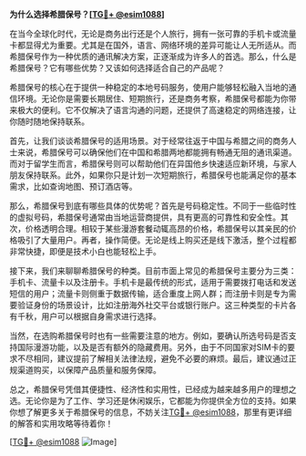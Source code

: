 **为什么选择希腊保号？[[TG💪+ @esim1088](https://t.me/s/esim1088)]**

在当今全球化时代，无论是商务出行还是个人旅行，拥有一张可靠的手机卡或流量卡都显得尤为重要。尤其是在国外，语言、网络环境的差异可能让人无所适从。而希腊保号作为一种优质的通讯解决方案，正逐渐成为许多人的首选。那么，什么是希腊保号？它有哪些优势？又该如何选择适合自己的产品呢？

希腊保号的核心在于提供一种稳定的本地号码服务，使用户能够轻松融入当地的通信环境。无论你是需要长期居住、短期旅行，还是商务考察，希腊保号都能为你带来极大的便利。它不仅解决了语言沟通的问题，还提供了高速稳定的网络连接，让你随时随地保持联系。

首先，让我们谈谈希腊保号的适用场景。对于经常往返于中国与希腊之间的商务人士来说，希腊保号可以确保他们在中国和希腊两地都能拥有畅通无阻的通讯渠道。而对于留学生而言，希腊保号则可以帮助他们在异国他乡快速适应新环境，与家人朋友保持联系。此外，如果你只是计划一次短期旅行，希腊保号也能满足你的基本需求，比如查询地图、预订酒店等。

那么，希腊保号到底有哪些具体的优势呢？首先是号码稳定性。不同于一些临时性的虚拟号码，希腊保号通常由当地运营商提供，具有更高的可靠性和安全性。其次，价格透明合理。相较于某些漫游套餐动辄高昂的价格，希腊保号以其亲民的价格吸引了大量用户。再者，操作简便。无论是线上购买还是线下激活，整个过程都非常快捷，即便是技术小白也能轻松上手。

接下来，我们来聊聊希腊保号的种类。目前市面上常见的希腊保号主要分为三类：手机卡、流量卡以及注册卡。手机卡是最传统的形式，适用于需要拨打电话和发送短信的用户；流量卡则侧重于数据传输，适合重度上网人群；而注册卡则是专为需要验证身份的场景设计，比如注册海外社交平台或银行账户。这三种类型的卡片各有千秋，用户可以根据自身需求进行选择。

当然，在选购希腊保号时也有一些需要注意的地方。例如，要确认所选号码是否支持国际漫游功能，以及是否有额外的隐藏费用。另外，由于不同国家对SIM卡的要求不尽相同，建议提前了解相关法律法规，避免不必要的麻烦。最后，建议通过正规渠道购买，以保障产品质量和服务保障。

总之，希腊保号凭借其便捷性、经济性和实用性，已经成为越来越多用户的理想之选。无论你是为了工作、学习还是休闲娱乐，它都能为你提供全方位的支持。如果你想了解更多关于希腊保号的信息，不妨关注[TG💪+ @esim1088](https://t.me/s/esim1088)，那里有更详细的解答和实用攻略等待着你！

[[TG💪+ @esim1088](https://t.me/s/esim1088) ![Image](https://i.postimg.cc/4NQfJmqS/Snipaste-2025-05-13-00-14-12.png)]